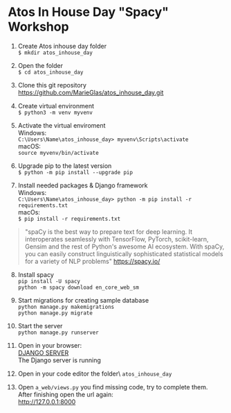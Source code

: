 # Atos In House Day "Spacy" Workshop
1. Create Atos inhouse day folder\
`$ mkdir atos_inhouse_day`
2. Open the folder \
`$ cd atos_inhouse_day`

3. Clone this git repository
https://github.com/MarieGlas/atos_inhouse_day.git

4. Create virtual environment\
`$ python3 -m venv myvenv`

5. Activate the virtual enviroment\
Windows:\
`C:\Users\Name\atos_inhouse_day> myvenv\Scripts\activate`\
macOS:\
`source myvenv/bin/activate`

6. Upgrade pip to the latest version\
`$ python -m pip install --upgrade pip`

7. Install needed packages & Django framework\
Windows:\
`C:\Users\Name\atos_inhouse_day> python -m pip install -r requirements.txt`\
macOs:\
`$ pip install -r requirements.txt`


 >  "spaCy is the best way to prepare text for deep learning. It interoperates seamlessly with TensorFlow, PyTorch, scikit-learn, Gensim and the rest of Python's awesome AI ecosystem. With spaCy, you can easily construct linguistically sophisticated statistical models for a variety of NLP problems"
https://spacy.io/ 

8. Install spacy\
`pip install -U spacy`\
`python -m spacy download en_core_web_sm`

9. Start migrations for creating sample database\
`python manage.py makemigrations`\
`python manage.py migrate`

10. Start the server\
`python manage.py runserver`

11. Open in your browser:\
[DJANGO SERVER](http://127.0.0.1:8000)\
The Django server is running

12. Open in your code editor the folder\ 
`atos_inhouse_day`
13. Open `a_web/views.py`  you find missing code, try to complete them.\
After finishing open the url again: \
http://127.0.0.1:8000
